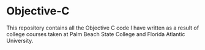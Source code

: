 # Objective-C
This repository contains all the Objective C code I have written as a result of college courses taken at Palm Beach State College and Florida Atlantic University.
